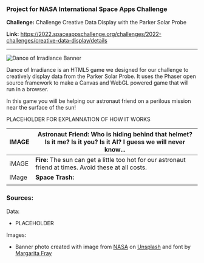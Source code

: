 ### Project for NASA International Space Apps Challenge

**Challenge:** Challenge
Creative Data Display with the Parker Solar Probe

**Link:** https://2022.spaceappschallenge.org/challenges/2022-challenges/creative-data-display/details

-----

![Dance of Irradiance Banner](https://user-images.githubusercontent.com/26402139/193454052-d717c023-575e-48e2-9e11-3fb1df3b892e.png)

Dance of Irradiance is an HTML5 game we designed for our challenge to creatively display data from the Parker Solar Probe. It uses the Phaser open source framework to make a Canvas and WebGL powered game that will run in a browser. 

In this game you will be helping our astronaut friend on a perilous mission near the surface of the sun! 

PLACEHOLDER FOR EXPLANNATION OF HOW IT WORKS

| IMAGE 	| **Astronaut Friend:** Who is hiding behind that helmet? Is it me? Is it you? Is it AI? I guess we will never know... 	|
|-------	|----------------------------------------------------------------------------------------------------------------------	|
| iMAGE 	| **Fire:** The sun can get a little too hot for our astronaut friend at times. Avoid these at all costs.              	|
| IMage 	| **Space Trash:**                                                                                                     	|
|       	|                                                                                                                      	|


### Sources:

Data:
* PLACEHOLDER

Images:

* Banner photo created with image from <a href="https://unsplash.com/@nasa=">NASA</a> on <a href="https://unsplash.com/s/photos/solar-flare?utm_source=unsplash&utm_medium=referral&utm_content=creditCopyText">Unsplash</a> and font by <a href="https://fontesk.com/space-fray-font/">Margarita Fray</a>
  
